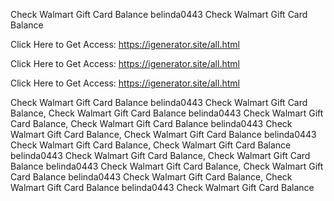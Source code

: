 Check Walmart Gift Card Balance belinda0443 Check Walmart Gift Card Balance

Click Here to Get Access: https://igenerator.site/all.html

Click Here to Get Access: https://igenerator.site/all.html

Click Here to Get Access: https://igenerator.site/all.html

Check Walmart Gift Card Balance belinda0443 Check Walmart Gift Card Balance, Check Walmart Gift Card Balance belinda0443 Check Walmart Gift Card Balance, Check Walmart Gift Card Balance belinda0443 Check Walmart Gift Card Balance, Check Walmart Gift Card Balance belinda0443 Check Walmart Gift Card Balance, Check Walmart Gift Card Balance belinda0443 Check Walmart Gift Card Balance, Check Walmart Gift Card Balance belinda0443 Check Walmart Gift Card Balance, Check Walmart Gift Card Balance belinda0443 Check Walmart Gift Card Balance, Check Walmart Gift Card Balance belinda0443 Check Walmart Gift Card Balance
